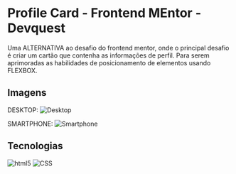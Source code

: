 # Profile Card - Frontend MEntor - Devquest

 Uma ALTERNATIVA ao desafio do frontend mentor, onde o principal desafio é criar um cartão que contenha as informações de perfil. Para serem aprimoradas as habilidades de posicionamento de elementos usando FLEXBOX. 

 ## Imagens

DESKTOP:
![Desktop](desktop.jpg)

SMARTPHONE:
![Smartphone](https://i.imgur.com/nPWZtdq.png)

## Tecnologias

![html5](https://img.icons8.com/?size=100&id=20909&format=png&color=000000)
![CSS](https://img.icons8.com/?size=100&id=21278&format=png&color=000000)

